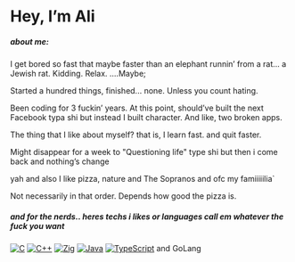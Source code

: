 # Hey, I’m Ali

##### about me:
I get bored so fast that maybe faster than an elephant runnin’ from a rat... a Jewish rat. Kidding. Relax. ....Maybe;

Started a hundred things, finished... none. Unless you count hating.

Been coding for 3 fuckin’ years. At this point, should’ve built the next Facebook typa shi but instead I built character. And like, two broken apps.

The thing that I like about myself? that is, I learn fast. and quit faster.

Might disappear for a week to "Questioning life" type shi
but then i come back and nothing’s change

yah and also I like pizza, nature and The Sopranos and ofc my famiiiiilia`

Not necessarily in that order. Depends how good the pizza is.

##### and for the nerds.. heres techs i likes or languages call em whatever the fuck you want 

[![C](https://img.shields.io/badge/C-00599C?logo=c&logoColor=white)](#)
[![C++](https://img.shields.io/badge/C++-%2300599C.svg?logo=c%2B%2B&logoColor=white)](#)
[![Zig](https://img.shields.io/badge/Zig-F7A41D?logo=zig&logoColor=fff)](#)
[![Java](https://img.shields.io/badge/Java-%23ED8B00.svg?logo=openjdk&logoColor=white)](#)
[![TypeScript](https://img.shields.io/badge/TypeScript-3178C6?logo=typescript&logoColor=fff)](#)
and GoLang
